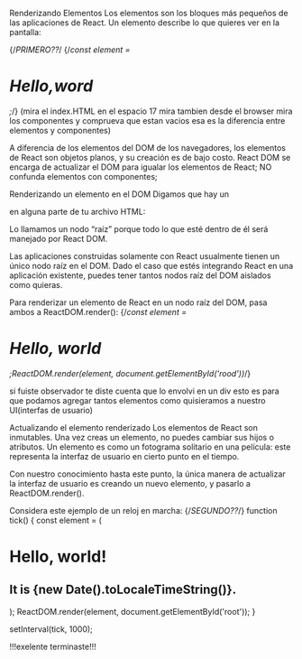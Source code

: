 

Renderizando Elementos
Los elementos son los bloques más pequeños de las aplicaciones de React. Un elemento
describe lo que quieres ver en la pantalla:

{/*PRIMERO??*/
{/*const element = <h1>Hello,word</h1>;*/} (mira el index.HTML en el espacio 17 mira tambien desde el browser mira los componentes y comprueva que estan vacios esa es la diferencia entre elementos y componentes)

A diferencia de los elementos del DOM de los navegadores, los elementos de React son objetos planos, y su creación es de bajo costo. React DOM se encarga de actualizar el DOM para igualar los elementos de React; NO confunda elementos con componentes;

Renderizando un elemento en el DOM
Digamos que hay un <div> en alguna parte de tu archivo HTML:

<div id="root"></div>
Lo llamamos un nodo “raíz” porque todo lo que esté dentro de él será manejado por React DOM.

Las aplicaciones construidas solamente con React usualmente tienen un único nodo raíz en el DOM. Dado el caso que estés integrando React en una aplicación existente, puedes tener tantos nodos raíz del DOM aislados como quieras.

Para renderizar un elemento de React en un nodo raíz del DOM, pasa ambos a 
ReactDOM.render():
{/*const element = <h1>Hello, world</h1>;ReactDOM.render(element, document.getElementById('rood'))*/}

si fuiste observador te diste cuenta que lo envolvi en un div esto es para que podamos agregar tantos elementos como quisieramos a nuestro UI(interfas de usuario)

Actualizando el elemento renderizado
Los elementos de React son inmutables. Una vez creas un elemento, no puedes cambiar sus hijos o atributos. Un elemento es como un fotograma solitario en una película: este representa la interfaz de usuario en cierto punto en el tiempo.

Con nuestro conocimiento hasta este punto, la única manera de actualizar la interfaz de usuario es creando un nuevo elemento, y pasarlo a ReactDOM.render().

Considera este ejemplo de un reloj en marcha:
{/*SEGUNDO??*/}
function tick() { 
  const element = (
    <div>
      <h1>Hello, world!</h1>
      <h2>It is {new Date().toLocaleTimeString()}.</h2>
    </div>
  );
  ReactDOM.render(element, document.getElementById('root'));
}

setInterval(tick, 1000);

!!!exelente terminaste!!!
